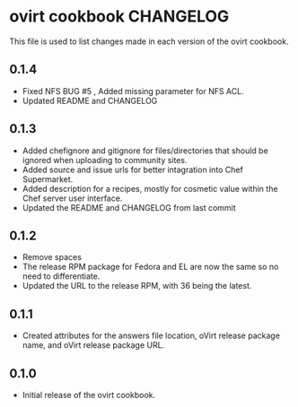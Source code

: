 ovirt cookbook CHANGELOG
========================

This file is used to list changes made in each version of the ovirt cookbook.

0.1.4
-----
- Fixed NFS BUG #5 , Added missing parameter for NFS ACL.
- Updated README and CHANGELOG

0.1.3
-----
- Added chefignore and gitignore for files/directories that should be ignored when uploading to community sites.
- Added source and issue urls for better intagration into Chef Supermarket.
- Added description for a recipes, mostly for cosmetic value within the Chef server user interface.
- Updated the README and CHANGELOG from last commit

0.1.2
-----
- Remove spaces
- The release RPM package for Fedora and EL are now the same so no need to differentiate.
- Updated the URL to the release RPM, with 36 being the latest.

0.1.1
-----
- Created attributes for the answers file location, oVirt release package name, and oVirt release package URL.

0.1.0
-----
- Initial release of the ovirt cookbook.

